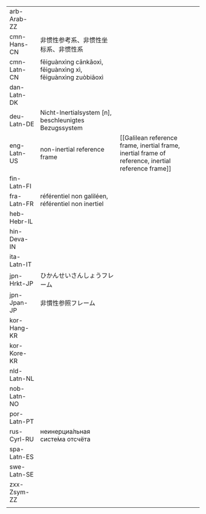 | | | |
|-|-|-|
| arb-Arab-ZZ |  |  |
| cmn-Hans-CN | 非惯性参考系、非惯性坐标系、非惯性系 |  |
| cmn-Latn-CN | fēiguànxìng cānkǎoxì, fēiguànxìng xì, fēiguànxìng zuòbiāoxì |  |
| dan-Latn-DK |  |  |
| deu-Latn-DE | Nicht-Inertialsystem [n], beschleunigtes Bezugssystem |  |
| eng-Latn-US | non-inertial reference frame | [[Galilean reference frame, inertial frame, inertial frame of reference, inertial reference frame]] |
| fin-Latn-FI |  |  |
| fra-Latn-FR | référentiel non galiléen, référentiel non inertiel |  |
| heb-Hebr-IL |  |  |
| hin-Deva-IN |  |  |
| ita-Latn-IT |  |  |
| jpn-Hrkt-JP | ひかんせいさんしょうフレーム |  |
| jpn-Jpan-JP | 非慣性参照フレーム |  |
| kor-Hang-KR |  |  |
| kor-Kore-KR |  |  |
| nld-Latn-NL |  |  |
| nob-Latn-NO |  |  |
| por-Latn-PT |  |  |
| rus-Cyrl-RU | неинерциа́льная систе́ма отсчёта |  |
| spa-Latn-ES |  |  |
| swe-Latn-SE |  |  |
| zxx-Zsym-ZZ |  |  |
|  |  |  |